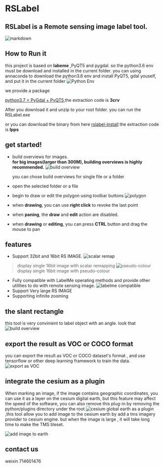 #	RSLabel

##	RSLabel is a **Remote sensing image label tool.**


![markdown](https://github.com/enigma19971/RSLabel/blob/master/pic1.PNG "markdown")


##	How to Run it
this project is based on **labeme** ,PyQT5 and pygdal.   so the python3.6 env must be download and installed in the current folder.
you can using annaconda to download the python3.6 env and install PyQT5, gdal youself, and put it in the current folder
![Python Env](https://github.com/enigma19971/RSLabel/blob/master/python.PNG "like that")

we provide a package 

[python3.7 + PyGdal + PyQT5](https://pan.baidu.com/s/1yZVESoRWEvgQP1MO1l8xiA),the extraction code is **3crv**

After you download it and unzip to your root folder. you can run the RSLabel.exe

or you can download the binary from here
[rslabel-install](https://pan.baidu.com/s/1fF3hUzCLY66XrXVFHENQEQ )   the extraction code is **lpps**

##  get started!
- build overviews for images.  
**for big images(larger than 300M), building overviews is highly recommended.**
![](https://github.com/enigma19971/RSLabel/blob/master/build-overview.PNG "build overview")

  you can chose build overviews for single file or a folder
- open the selected folder or a file
- begin to draw or edit the polygon using toolbar buttons
![](https://github.com/enigma19971/RSLabel/blob/master/editing.PNG "polygon")
- when **drawing**, you can use **right click** to revoke the last point
- when **paning**, the **draw** and **edit** action are disabled.
- when **drawing** or **editing**, you can press **CTRL** button and drag the mouse to pan

##	features
-	Support 32bit and 16bit RS IMAGE. 
![](https://github.com/enigma19971/RSLabel/blob/master/16bit.PNG "scalar remap")
>	display single 16bit image with scalar remapping
![](https://github.com/enigma19971/RSLabel/blob/master/pseudo-colour.png "pseudo-colour")
>	display single 16bit image with pseudo-colour
-	Fully compatible with LabelMe operating methods and provide other utilities to do with remote sensing image.
![](https://github.com/enigma19971/RSLabel/blob/master/labelme_utilities.PNG "labelme compatible")
-	Support Very large RS IMAGE
-	Supporting infinite zooming

##	the slant rectangle
this tool is very convinient to label object with an angle. look that
![](https://github.com/enigma19971/RSLabel/blob/master/slantRect.PNG "build overview")

##	export the result as VOC or COCO format
you can export the result as VOC or COCO dataset's format , and use tensorflow or other deep learning framework to train the data.
![](https://github.com/enigma19971/RSLabel/blob/master/exportas.PNG "export as VOC")

## integrate the cesium as a plugin
When marking an image, if the image contains geographic coordinates, you can use it as a layer on the cesium digital earth, but this feature may affect the speed of the software, you can also remove this plug-in by removing the python/plugins directory under the root
![](https://github.com/enigma19971/RSLabel/blob/master/rslabel-with-cesium.PNG "cesium global earth as a plugin "),this tool allow you to add image to the cesium earth by add a tms imagery provider to cesium engine. but when the image is large ,  it will take long time to make the TMS tileset.

![](https://github.com/enigma19971/RSLabel/blob/master/onearth.PNG  "add image to earth")


##	contact us
weixin  714601476
